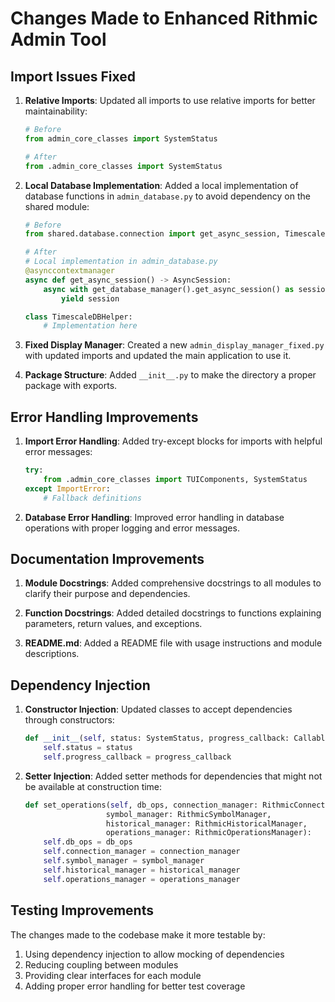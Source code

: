 # Changes Made to Enhanced Rithmic Admin Tool

## Import Issues Fixed

1. **Relative Imports**: Updated all imports to use relative imports for better maintainability:
   ```python
   # Before
   from admin_core_classes import SystemStatus
   
   # After
   from .admin_core_classes import SystemStatus
   ```

2. **Local Database Implementation**: Added a local implementation of database functions in `admin_database.py` to avoid dependency on the shared module:
   ```python
   # Before
   from shared.database.connection import get_async_session, TimescaleDBHelper
   
   # After
   # Local implementation in admin_database.py
   @asynccontextmanager
   async def get_async_session() -> AsyncSession:
       async with get_database_manager().get_async_session() as session:
           yield session
   
   class TimescaleDBHelper:
       # Implementation here
   ```

3. **Fixed Display Manager**: Created a new `admin_display_manager_fixed.py` with updated imports and updated the main application to use it.

4. **Package Structure**: Added `__init__.py` to make the directory a proper package with exports.

## Error Handling Improvements

1. **Import Error Handling**: Added try-except blocks for imports with helpful error messages:
   ```python
   try:
       from .admin_core_classes import TUIComponents, SystemStatus
   except ImportError:
       # Fallback definitions
   ```

2. **Database Error Handling**: Improved error handling in database operations with proper logging and error messages.

## Documentation Improvements

1. **Module Docstrings**: Added comprehensive docstrings to all modules to clarify their purpose and dependencies.

2. **Function Docstrings**: Added detailed docstrings to functions explaining parameters, return values, and exceptions.

3. **README.md**: Added a README file with usage instructions and module descriptions.

## Dependency Injection

1. **Constructor Injection**: Updated classes to accept dependencies through constructors:
   ```python
   def __init__(self, status: SystemStatus, progress_callback: Callable[[str, float], None]):
       self.status = status
       self.progress_callback = progress_callback
   ```

2. **Setter Injection**: Added setter methods for dependencies that might not be available at construction time:
   ```python
   def set_operations(self, db_ops, connection_manager: RithmicConnectionManager,
                     symbol_manager: RithmicSymbolManager, 
                     historical_manager: RithmicHistoricalManager,
                     operations_manager: RithmicOperationsManager):
       self.db_ops = db_ops
       self.connection_manager = connection_manager
       self.symbol_manager = symbol_manager
       self.historical_manager = historical_manager
       self.operations_manager = operations_manager
   ```

## Testing Improvements

The changes made to the codebase make it more testable by:

1. Using dependency injection to allow mocking of dependencies
2. Reducing coupling between modules
3. Providing clear interfaces for each module
4. Adding proper error handling for better test coverage
